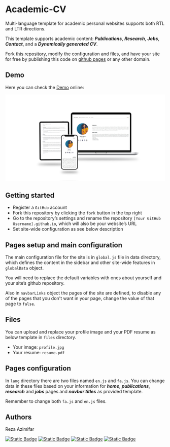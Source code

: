 # Academic-CV
Multi-language template for academic personal websites supports both RTL and LTR directions.

This template supports academic content: ***Publications***, ***Research***, ***Jobs***, ***Contact***, and a ***Dynamically generated CV***.

Fork [this repository](https://github.com/reza-azimifar/Academic-CV/), modify the configuration and files, and have your site for free by publishing this code on [github pages](https://pages.github.com/) or any other domain.


## Demo 
Here you can check the [Demo](https://www.rezaexplains.com/) online:

![Demo Image](./files/demo.jpg)


## Getting started
+ Register a `GitHub` account
+ Fork this repository by clicking the `fork` button in the top right
+ Go to the repository’s settings and rename the repository `[Your GitHub Username].github.io`, which will also be your website’s URL
+ Set site-wide configuration as see below description


## Pages setup and main configuration
The main configuration file for the site is in `global.js` file in data directory, which defines the content in the sidebar and other site-wide features in `globalData` object.

You will need to replace the default variables with ones about yourself and your site’s github repository.

Also in `navbarLinks` object the pages of the site are defined, to disable any of the pages that you don't want in your page, change the value of that page to `false`.

## Files
You can upload and replace your profile image and your PDF resume as below template in `files` directory. 

+ Your image: `profile.jpg`
+ Your resume: `resume.pdf`

## Pages configuration
In `lang` directory there are two files named `en.js` and `fa.js`. You can change data in these files based on your information for ***home***, ***publications***, ***research*** and ***jobs*** pages and ***navbar titles*** as provided template.

Remember to change both `fa.js` and `en.js` files.

## Authors
Reza Azimifar

<a href="https://rezaexplains.com/">![Static Badge](https://img.shields.io/badge/website%20-%20%23282828?style=for-the-badge&logo=esri&logoColor=%23CCFF00&color=%23282828)</a>
<a href="mailto:azimifar.reza@gmail.com@gmail.com">![Static Badge](https://img.shields.io/badge/Gmail%20-%20%23282828?style=for-the-badge&logo=gmail&color=%23282828)</a>
<a href="https://www.linkedin.com/in/reza-azimifar/">![Static Badge](https://img.shields.io/badge/linkedin%20-%20%23282828?style=for-the-badge&logo=linkedin&logoColor=%230A66C2&color=%23282828)</a>
<a href="https://www.instagram.com/reza.explains/">![Static Badge](https://img.shields.io/badge/instagram%20-%20%23282828?style=for-the-badge&logo=instagram&color=%23282828)</a>